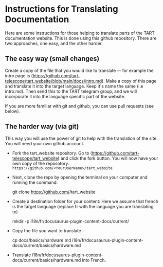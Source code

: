 # Instructions for Translating Documentation

Here are some instructions for those helping to translate parts of the TART documentation website. This is done using this github repository. There are two approaches, one easy, and the other harder.

## The easy way (small changes)

Create a copy of the file that you would like to translate -- for example the intro page is (https://github.com/tart-telescope/tart_website/blob/main/docs/intro.md). Make a copy of this page and translate it into the target language. Keep it's name the same (i.e intro.md). Then send this to the TART telegram group, and we will incorporate it into the language specific part of the website.

If you are more familiar with git and github, you can use pull requests (see below).

## The harder way (via git)

This way you will use the power of git to help with the translation of the site. You will need your own github account.

* Fork the tart_website repository. Go to (https://github.com/tart-telescope/tart_website) and click the fork button. You will now have your own copy of the reposotory. ```https://github.com/<YourUserName>/tart_website```
* Next, clone the repo by opening the terminal on your computer and running the command:

    git clone https://github.com/<YourUserName>/tart_website
    
* Create a destination folder for your content: Here we assume that french is the target language (replace fr with the language you are translating to)

    mkdir -p i18n/fr/docusaurus-plugin-content-docs/current/

* Copy the file you want to translate 

    cp docs/basics/hardware.md i18n/fr/docusaurus-plugin-content-docs/current/basics/hardware.md

* Translate i18n/fr/docusaurus-plugin-content-docs/current/basics/hardware.md into French.
